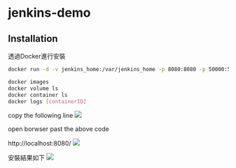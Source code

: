 # jenkins-demo

## Installation
透過Docker進行安裝
```bash
docker run -d -v jenkins_home:/var/jenkins_home -p 8080:8080 -p 50000:50000 --restart=on-failure jenkins/jenkins:lts-jdk11
```

```bash
docker images
docker volume ls
docker container ls
docker logs [containerID]
```
copy the following line
![](https://i.imgur.com/GR8u2C1.png)

open borwser past the above code

http://localhost:8080/
![](https://i.imgur.com/i2ivFWS.png)

安裝結果如下
![](https://i.imgur.com/TnAQMlo.png)
